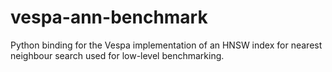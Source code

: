 # vespa-ann-benchmark
Python binding for the Vespa implementation of an HNSW index for nearest neighbour search used for low-level benchmarking.
